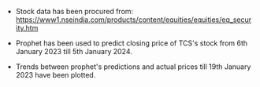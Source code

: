 - Stock data has been procured from:
https://www1.nseindia.com/products/content/equities/equities/eq_security.htm

- Prophet has been used to predict closing price of TCS's stock from 6th January 2023 till 
5th January 2024.

- Trends between prophet's predictions and actual prices till 19th January 2023 have been plotted.
